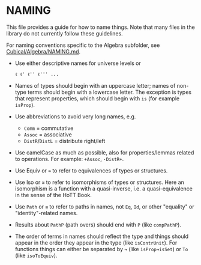 NAMING
======

This file provides a guide for how to name things. Note that many
files in the library do not currently follow these guidelines.

For naming conventions specific to the Algebra subfolder, see
[Cubical/Algebra/NAMING.md](https://github.com/agda/cubical/blob/master/Cubical/Algebra/NAMING.md).

* Use either descriptive names for universe levels or
  ```
  ℓ ℓ' ℓ'' ℓ''' ...
  ```

* Names of types should begin with an uppercase letter; names of
  non-type terms should begin with a lowercase letter. The exception
  is types that represent properties, which should begin with `is`
  (for example `isProp`).

* Use abbreviations to avoid very long names, e.g.
  - `Comm` = commutative
  - `Assoc` = associative
  - `DistR`/`DistL` = distribute right/left

* Use camelCase as much as possible, also for properties/lemmas
  related to operations. For example: `+Assoc`, `·DistR+`.

* Use Equiv or `≃` to refer to equivalences of types or structures.

* Use Iso or `≅` to refer to isomorphisms of types or structures.
  Here an isomorphism is a function with a quasi-inverse, i.e. a
  quasi-equivalence in the sense of the HoTT Book.

* Use `Path` or `≡` to refer to paths in names, not `Eq`, `Id`, or
  other "equality" or "identity"-related names.

* Results about `PathP` (path overs) should end with `P` (like
  `compPathP`).

* The order of terms in names should reflect the type and things
  should appear in the order they appear in the type (like
  `isContrUnit`). For functions things can either be separated by `→`
  (like `isProp→isSet`) or `To` (like `isoToEquiv`).

